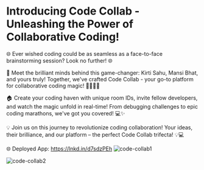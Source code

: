 # Introducing Code Collab - Unleashing the Power of Collaborative Coding! 

🌐 Ever wished coding could be as seamless as a face-to-face brainstorming session? Look no further! 🌐

👥 Meet the brilliant minds behind this game-changer: Kirti Sahu, Mansi Bhat, and yours truly! Together, we've crafted Code Collab - your go-to platform for collaborative coding magic! 👩‍💻👨‍💻

🏠 Create your coding haven with unique room IDs, invite fellow developers, and watch the magic unfold in real-time! From debugging challenges to epic coding marathons, we've got you covered! 💻✨

💡 Join us on this journey to revolutionize coding collaboration! Your ideas, their brilliance, and our platform – the perfect Code Collab trifecta! 💡💻

🌐 Deployed App: https://lnkd.in/d7sdzPEh
![code-collab1](https://github.com/Canzova/Code-Collab2/assets/129614588/31b5441e-0bc0-4b6d-ada0-ce1921371047)



![code-collab2](https://github.com/Canzova/Code-Collab2/assets/129614588/ab924ffe-543a-4dcd-a1cf-7afd8fe5e7c6)
